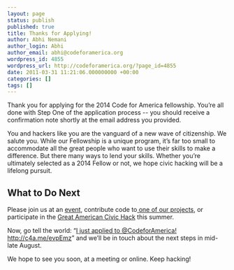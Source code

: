 ```yaml
---
layout: page
status: publish
published: true
title: Thanks for Applying!
author: Abhi Nemani
author_login: Abhi
author_email: abhi@codeforamerica.org
wordpress_id: 4855
wordpress_url: http://codeforamerica.org/?page_id=4855
date: 2011-03-31 11:21:06.000000000 +00:00
categories: []
tags: []
---
```

Thank you for applying for the 2014 Code for America fellowship. You’re all done with Step One of the application process -- you should receive a confirmation note shortly at the email address you provided.

You and hackers like you are the vanguard of a new wave of citizenship. We salute you. While our Fellowship is a unique program, it’s far too small to accommodate all the great people who want to use their skills to make a difference. But there many ways to lend your skills. Whether you’re ultimately selected as a 2014 Fellow or not, we hope civic hacking will be a lifelong pursuit.
<h2>What to Do Next</h2>
Please join us at an <a href="http://brigade.codeforamerica.org/pages/events">event</a>, contribute code to<a href="https://github.com/codeforamerica"> one of our projects</a>, or participate in the <a href="http://brigade.codeforamerica.org/civic-coding">Great American Civic Hack</a> this summer.
<p dir="ltr">Now, go tell the world: “<a href="http://twitter.com/?status=I%20just%20applied%20to%20@CodeforAmerica%21%20http://c4a.me/evpEmz">I just applied to @CodeforAmerica! </a><a href="http://c4a.me/evpEmz">http://c4a.me/evpEmz</a>” and we’ll be in touch about the next steps in mid-late August.</p>
We hope to see you soon, at a meeting or online. Keep hacking!
